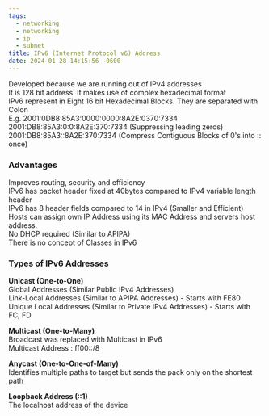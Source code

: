 ```yaml
---
tags:
  - networking
  - networking
  - ip
  - subnet
title: IPv6 (Internet Protocol v6) Address
date: 2024-01-28 14:15:56 -0600
---
```


Developed because we are running out of IPv4 addresses  
It is 128 bit address. It makes use of complex hexadecimal format  
IPv6 represent in Eight 16 bit Hexadecimal Blocks. They are separated with Colon  
E.g. 2001:0DB8:85A3:0000:0000:8A2E:0370:7334  
2001:DB8:85A3:0:0:8A2E:370:7334 (Suppressing leading zeros)  
2001:DB8:85A3::8A2E:370:7334 (Compress Contiguous Blocks of 0's into :: once)

### Advantages

Improves routing, security and efficiency  
IPv6 has packet header fixed at 40bytes compared to IPv4 variable length header  
IPv6 has 8 header fields compared to 14 in IPv4 (Smaller and Efficient)  
Hosts can assign own IP Address using its MAC Address and servers host address.  
No DHCP required (Similar to APIPA)  
There is no concept of Classes in IPv6

### Types of IPv6 Addresses

**Unicast (One-to-One)**  
Global Addresses (Similar Public IPv4 Addresses)  
Link-Local Addresses (Similar to APIPA Addresses) - Starts with FE80  
Unique Local Addresses (Similar to Private IPv4 Addresses) - Starts with FC, FD

**Multicast (One-to-Many)**  
Broadcast was replaced with Multicast in IPv6  
Multicast Address : ff00::/8

**Anycast (One-to-One-of-Many)**  
Identifies multiple paths to target but sends the pack only on the shortest path

**Loopback Address (::1)**  
The localhost address of the device
